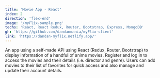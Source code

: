 ```yaml
---
title: 'Movie App - React'
index: 2
direction: 'flex-end'
image: '/myFlix-sample.png'
techs: 'React, React Redux, Router, Bootstrap, Express, MongoDB'
gh: 'https://github.com/dandanmania/myFlix-client'
link: 'https://dandan-myflix.netlify.app/'
---
```


An app using a self-made API using React (Redux, Router, Bootstrap) to display information of a handful of anime movies. Register and log in to access the movies and their details (i.e. director and genre). Users can add movies to their list of favorites for quick access and also manage and update their account details.
